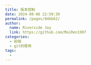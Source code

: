 ```yaml
---
title: 版本控制
date: 2024-08-06 22:59:39
permalink: /pages/84bb62/
author:
  name: Riverside Joy
  link: https://github.com/MaiRen1997
categories:
  - 前端
  - git的使用
tags:
  - 
---
```

